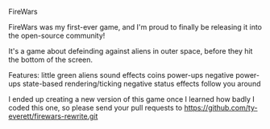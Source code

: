 FireWars

FireWars was my first-ever game, and I'm proud to finally be releasing it into the open-source community!

It's a game about defeinding against aliens in outer space, before they hit the bottom of the screen.

Features:
little green aliens
sound effects
coins
power-ups
negative power-ups
state-based rendering/ticking
negative status effects follow you around

I ended up creating a new version of this game once I learned how badly I coded this one, so please send your pull requests to
https://github.com/ty-everett/firewars-rewrite.git
